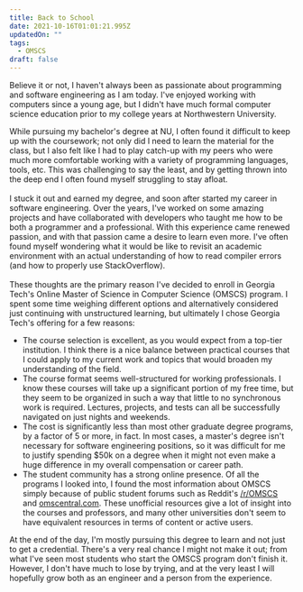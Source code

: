 ```yaml
---
title: Back to School
date: 2021-10-16T01:01:21.995Z
updatedOn: ""
tags:
  - OMSCS
draft: false
---
```

Believe it or not, I haven't always been as passionate about programming and software engineering as I am today. I've enjoyed working with computers since a young age, but I didn't have much formal computer science education prior to my college years at Northwestern University. 

While pursuing my bachelor's degree at NU, I often found it difficult to keep up with the coursework; not only did I need to learn the material for the class, but I also felt like I had to play catch-up with my peers who were much more comfortable working with a variety of programming languages, tools, etc. This was challenging to say the least, and by getting thrown into the deep end I often found myself struggling to stay afloat.\
\
I stuck it out and earned my degree, and soon after started my career in software engineering. Over the years, I've worked on some amazing projects and have collaborated with developers who taught me how to be both a programmer and a professional. With this experience came renewed passion, and with that passion came a desire to learn even more. I've often found myself wondering what it would be like to revisit an academic environment with an actual understanding of how to read compiler errors (and how to properly use StackOverflow).\
\
These thoughts are the primary reason I've decided to enroll in Georgia Tech's Online Master of Science in Computer Science (OMSCS) program. I spent some time weighing different options and alternatively considered just continuing with unstructured learning, but ultimately I chose Georgia Tech's offering for a few reasons:

* The course selection is excellent, as you would expect from a top-tier institution. I think there is a nice balance between practical courses that I could apply to my current work and topics that would broaden my understanding of the field.
* The course format seems well-structured for working professionals. I know these courses will take up a significant portion of my free time, but they seem to be organized in such a way that little to no synchronous work is required. Lectures, projects, and tests can all be successfully navigated on just nights and weekends.
* The cost is significantly less than most other graduate degree programs, by a factor of 5 or more, in fact. In most cases, a master's degree isn't necessary for software engineering positions, so it was difficult for me to justify spending $50k on a degree when it might not even make a huge difference in my overall compensation or career path.
* The student community has a strong online presence. Of all the programs I looked into, I found the most information about OMSCS simply because of public student forums such as Reddit's [/r/OMSCS](https://old.reddit.com/r/OMSCS/) and [omscentral.com](https://omscentral.com/courses). These unofficial resources give a lot of insight into the courses and professors, and many other universities don't seem to have equivalent resources in terms of content or active users.

At the end of the day, I'm mostly pursuing this degree to learn and not just to get a credential. There's a very real chance I might not make it out; from what I've seen most students who start the OMSCS program don't finish it. However, I don't have much to lose by trying, and at the very least I will hopefully grow both as an engineer and a person from the experience.